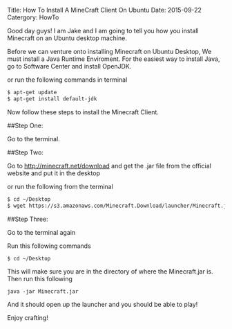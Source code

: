 Title: How To Install A MineCraft Client On Ubuntu
Date: 2015-09-22
Catergory: HowTo

Good day guys! I am Jake and I am going to tell you how you install Minecraft on an Ubuntu desktop machine.


Before we can venture onto installing Minecraft on Ubuntu Desktop, We must install a Java Runtime Enviroment. For the easiest way to install Java, go to Software Center and install OpenJDK.

or run the following commands in terminal 

```sh
$ apt-get update
$ apt-get install default-jdk 
```

Now follow these steps to install the Minecraft Client. 

##Step One:

Go to the terminal.

##Step Two:

Go to http://minecraft.net/download and get the .jar file from the official website and put it in the desktop

or run the following from the terminal

```sh
$ cd ~/Desktop
$ wget https://s3.amazonaws.com/Minecraft.Download/launcher/Minecraft.jar
```
##Step Three: 

Go to the terminal again

Run this following commands

```
$ cd ~/Desktop
```
This will make sure you are in the directory of where the Minecraft.jar is.
Then run this following

```
java -jar Minecraft.jar
```

And it should open up the launcher and you should be able to play!

Enjoy crafting!
